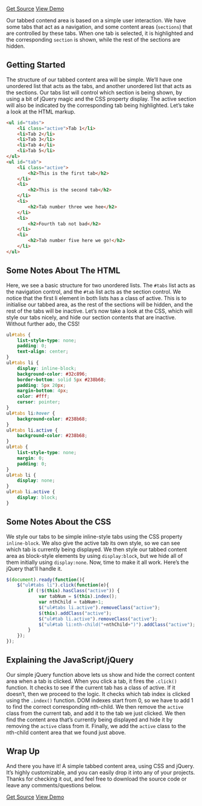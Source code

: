 <p class="text-align--center">
<a href="http://callmenick.com/_development/tabbed-content/14-tabbed-content.zip" class="button button--inline-block button--medium">Get Source</a>
<a href="http://callmenick.com/_development/tabbed-content/" class="button button--inline-block button--medium">View Demo</a>
</p>

Our tabbed contend area is based on a simple user interaction. We have some tabs that act as a navigation, and some content areas (`sections`) that are controlled by these tabs. When one tab is selected, it is highlighted and the corresponding `section` is shown, while the rest of the sections are hidden.

## Getting Started

The structure of our tabbed content area will be simple. We’ll have one unordered list that acts as the tabs, and another unordered list that acts as the sections. Our tabs list will control which section is being shown, by using a bit of jQuery magic and the CSS property display. The active section will also be indicated by the corresponding tab being highlighted. Let’s take a look at the HTML markup.

```html
<ul id="tabs">
    <li class="active">Tab 1</li>
    <li>Tab 2</li>
    <li>Tab 3</li>
    <li>Tab 4</li>
    <li>Tab 5</li>
</ul>
<ul id="tab">
    <li class="active">
        <h2>This is the first tab</h2>
    </li>
    <li>
        <h2>This is the second tab</h2>
    </li>
    <li>
        <h2>Tab number three wee hee</h2>
    </li>
    <li>
        <h2>Fourth tab not bad</h2>
    </li>
    <li>
        <h2>Tab number five here we go!</h2>
    </li>
</ul>
```

## Some Notes About The HTML

Here, we see a basic structure for two unordered lists. The `#tabs` list acts as the navigation control, and the `#tab` list acts as the section control. We notice that the first li  element in both lists has a class of active. This is to initialise our tabbed area, as the rest of the sections will be hidden, and the rest of the tabs will be inactive. Let’s now take a look at the CSS, which will style our tabs nicely, and hide our section contents that are inactive. Without further ado, the CSS!

```css
ul#tabs {
    list-style-type: none;
    padding: 0;
    text-align: center;
}
ul#tabs li {
    display: inline-block;
    background-color: #32c896;
    border-bottom: solid 5px #238b68;
    padding: 5px 20px;
    margin-bottom: 4px;
    color: #fff;
    cursor: pointer;
}
ul#tabs li:hover {
    background-color: #238b68;
}
ul#tabs li.active {
    background-color: #238b68;
}
ul#tab {
    list-style-type: none;
    margin: 0;
    padding: 0;
}
ul#tab li {
    display: none;
}
ul#tab li.active {
    display: block;
}
```

## Some Notes About the CSS

We style our tabs to be simple inline-style tabs using the CSS property `inline-block`. We also give the active tab its own style, so we can see which tab is currently being displayed. We then style our tabbed content area as block-style elements by using `display:block`, but we hide all of them initially using `display:none`. Now, time to make it all work. Here’s the jQuery that’ll handle it.

```javascript
$(document).ready(function(){
    $("ul#tabs li").click(function(e){
        if (!$(this).hasClass("active")) {
            var tabNum = $(this).index();
            var nthChild = tabNum+1;
            $("ul#tabs li.active").removeClass("active");
            $(this).addClass("active");
            $("ul#tab li.active").removeClass("active");
            $("ul#tab li:nth-child("+nthChild+")").addClass("active");
        }
    });
});
```

## Explaining the JavaScript/jQuery

Our simple jQuery function above lets us show and hide the correct content area when a tab is clicked. When you click a tab, it fires the `.click()` function. It checks to see if the current tab has a class of active. If it doesn’t, then we proceed to the logic. It checks which tab index is clicked using the `.index()` function. DOM indexes start from 0, so we have to add 1 to find the correct corresponding nth-child. We then remove the `active` class from the current tab, and add it to the tab we just clicked. We then find the content area that’s currently being displayed and hide it by removing the `active` class from it. Finally, we add the `active` class to the nth-child content area that we found just above.

## Wrap Up

And there you have it! A simple tabbed content area, using CSS and jQuery. It’s highly customizable, and you can easily drop it into any of your projects. Thanks for checking it out, and feel free to download the source code or leave any comments/questions below.

<p class="text-align--center">
<a href="http://callmenick.com/_development/tabbed-content/14-tabbed-content.zip" class="button button--inline-block button--medium">Get Source</a>
<a href="http://callmenick.com/_development/tabbed-content/" class="button button--inline-block button--medium">View Demo</a>
</p>